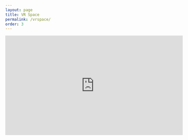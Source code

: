 ```yaml
---
layout: page
title: VR Space
permalink: /vrspace/
order: 3
---
```


<iframe width="560" height="315" src="https://www.youtube.com/embed/bE9wGRQtfs0" title="YouTube video player" frameborder="0" allow="accelerometer; autoplay; clipboard-write; encrypted-media; gyroscope; picture-in-picture" allowfullscreen></iframe>
